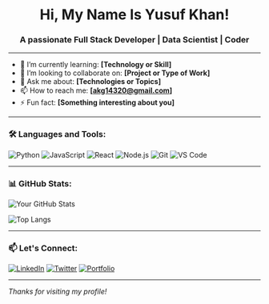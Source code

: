 <h1 align="center">Hi, My Name Is Yusuf Khan!</h1>
<h3 align="center">A passionate Full Stack Developer | Data Scientist | Coder</h3>

---

- 🌱 I’m currently learning: **[Technology or Skill]**
- 👯 I’m looking to collaborate on: **[Project or Type of Work]**
- 💬 Ask me about: **[Technologies or Topics]**
- 📫 How to reach me: **[akg14320@gmail.com]**
- ⚡ Fun fact: **[Something interesting about you]**

---

### 🛠️ Languages and Tools:
![Python](https://img.shields.io/badge/-Python-333333?style=flat&logo=python)
![JavaScript](https://img.shields.io/badge/-JavaScript-333333?style=flat&logo=javascript)
![React](https://img.shields.io/badge/-React-333333?style=flat&logo=react)
![Node.js](https://img.shields.io/badge/-Node.js-333333?style=flat&logo=node.js)
![Git](https://img.shields.io/badge/-Git-333333?style=flat&logo=git)
![VS Code](https://img.shields.io/badge/-VSCode-333333?style=flat&logo=visual-studio-code)

---

### 📊 GitHub Stats:
![Your GitHub Stats](https://github-readme-stats.vercel.app/api?username=yusuf9878&show_icons=true&theme=github_dark)

![Top Langs](https://github-readme-stats.vercel.app/api/top-langs/?username=yusuf9878&layout=compact&theme=github_dark)

---

### 📫 Let's Connect:
[![LinkedIn](https://img.shields.io/badge/-LinkedIn-0A66C2?style=flat&logo=linkedin&logoColor=white)](https://www.linkedin.com/in/yourprofile)
[![Twitter](https://img.shields.io/badge/-Twitter-1DA1F2?style=flat&logo=twitter&logoColor=white)](https://twitter.com/yourhandle)
[![Portfolio](https://img.shields.io/badge/-Portfolio-000000?style=flat&logo=google-chrome&logoColor=white)](https://yourportfolio.com)

---

*Thanks for visiting my profile!*
